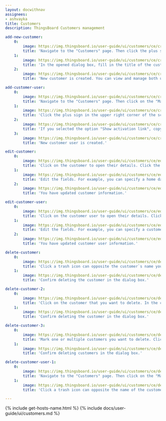 ```yaml
---
layout: docwithnav
assignees:
- ashvayka
title: Customers
description: ThingsBoard Customers management

add-new-customer:
    0:
        image: https://img.thingsboard.io/user-guide/ui/customers/ce/create-customer-1-ce.png
        title: 'Navigate to the "Customers" page. Then click the plus sign in the upper right corner of the screen;'
    1:
        image: https://img.thingsboard.io/user-guide/ui/customers/ce/create-customer-2-ce.png
        title: 'In the opened dialog box, fill in the title of the customer. Also, you can optionally indicate country name, city, address, and phone number. Then click "Add";'
    2:
        image: https://img.thingsboard.io/user-guide/ui/customers/ce/create-customer-3-ce.png
        title: 'New customer is created. You can view and manage both users and entities (devices, assets, dashboards, etc.) for any customer directly from their row in the Customers table.'

add-customer-user:
    0:
        image: https://img.thingsboard.io/user-guide/ui/customers/ce/create-customer-user-1-ce.png
        title: 'Navigate to the "Customers" page. Then click on the "Manage customer users" icon located on the customer`s row to whom you want to add a customer user;'
    1:
        image: https://img.thingsboard.io/user-guide/ui/customers/ce/create-customer-user-2-ce.png
        title: 'Click the plus sign in the upper right corner of the screen. In the opened dialog box, enter the email address, first and last name of the user. Then choose activation method: display activation link or send activation link via email. Then click "Add";'
    2:
        image: https://img.thingsboard.io/user-guide/ui/customers/ce/create-customer-user-3-ce.png
        title: 'If you selected the option "Show activation link", copy the link address and send it to the user. Click "OK";'
    3:
        image: https://img.thingsboard.io/user-guide/ui/customers/ce/create-customer-user-4-ce.png
        title: 'New customer user is created.'

edit-customer:
    0:
        image: https://img.thingsboard.io/user-guide/ui/customers/ce/edit-customer-1-ce.png
        title: 'Click on the customer to open their details. Click the "pencil" icon to enter edit mode;'
    1:
        image: https://img.thingsboard.io/user-guide/ui/customers/ce/edit-customer-2-ce.png
        title: 'Edit the fields. For example, you can specify a home dashboard for this customer and all its customer users. After that, save all changes;'
    2:
        image: https://img.thingsboard.io/user-guide/ui/customers/ce/edit-customer-3-ce.png
        title: 'You have updated customer information.'

edit-customer-user:
    0:
        image: https://img.thingsboard.io/user-guide/ui/customers/ce/edit-customer-user-1-ce.png
        title: 'Click on the customer user to open their details. Click the "pencil" icon to enter edit mode;'
    1:
        image: https://img.thingsboard.io/user-guide/ui/customers/ce/edit-customer-user-2-ce.png
        title: 'Edit the fields. For example, you can specify a customer`s phone number. After editing, save all changes;'
    2:
        image: https://img.thingsboard.io/user-guide/ui/customers/ce/edit-customer-user-3-ce.png
        title: 'You have updated customer user information.'

delete-customer:
    0:
        image: https://img.thingsboard.io/user-guide/ui/customers/ce/delete-customer-1-ce.png
        title: 'Click a trash icon can opposite the customer`s name you want to delete;'
    1:
        image: https://img.thingsboard.io/user-guide/ui/customers/ce/delete-customer-2-ce.png
        title: 'Confirm deleting the customer in the dialog box.'

delete-customer-2:
    0:
        image: https://img.thingsboard.io/user-guide/ui/customers/ce/delete-customer-3-ce.png
        title: 'Click on the customer that you want to delete. In the customer details, click "Delete customer" button;'
    1:
        image: https://img.thingsboard.io/user-guide/ui/customers/ce/delete-customer-4-ce.png
        title: 'Confirm deleting the customer in the dialog box.'

delete-customer-3:
    0:
        image: https://img.thingsboard.io/user-guide/ui/customers/ce/delete-customer-5-ce.png
        title: 'Mark one or multiple customers you want to delete. Click on the trash bin icon in the top right corner;'
    1:
        image: https://img.thingsboard.io/user-guide/ui/customers/ce/delete-customer-6-ce.png
        title: 'Confirm deleting customers in the dialog box.'

delete-customer-user-1:
    0:
        image: https://img.thingsboard.io/user-guide/ui/customers/ce/delete-customer-user-1-ce.png
        title: 'Navigate to the "Customers" page. Then click on the "Manage customer users" icon located on the customer`s row whose customer user you want to delete;'
    1:
        image: https://img.thingsboard.io/user-guide/ui/customers/ce/delete-customer-user-2-ce.png
        title: 'Click a trash icon can opposite the name of the customer user you want to delete. Confirm deleting the customer user in the dialog box.'

---
```


{% include get-hosts-name.html %}
{% include docs/user-guide/ui/customers.md %}
